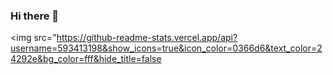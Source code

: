 ### Hi there 👋

<img src="https://github-readme-stats.vercel.app/api?username=593413198&show_icons=true&icon_color=0366d6&text_color=24292e&bg_color=fff&hide_title=false

<!--
**593413198/593413198** is a ✨ _special_ ✨ repository because its `README.md` (this file) appears on your GitHub profile.

Here are some ideas to get you started:

- 🔭 I’m currently working on ...
- 🌱 I’m currently learning ...
- 👯 I’m looking to collaborate on ...
- 🤔 I’m looking for help with ...
- 💬 Ask me about ...
- 📫 How to reach me: ...
- 😄 Pronouns: ...
- ⚡ Fun fact: ...
-->
